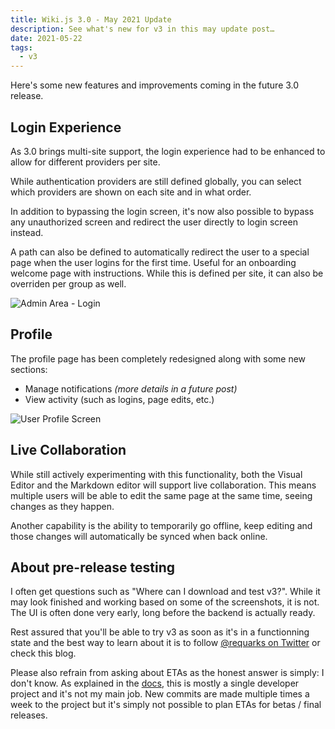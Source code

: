 ```yaml
---
title: Wiki.js 3.0 - May 2021 Update
description: See what's new for v3 in this may update post…
date: 2021-05-22
tags:
  - v3
---
```


Here's some new features and improvements coming in the future 3.0 release.

## Login Experience

As 3.0 brings multi-site support, the login experience had to be enhanced to allow for different providers per site.

While authentication providers are still defined globally, you can select which providers are shown on each site and in what order.

In addition to bypassing the login screen, it's now also possible to bypass any unauthorized screen and redirect the user directly to login screen instead.

A path can also be defined to automatically redirect the user to a special page when the user logins for the first time. Useful for an onboarding welcome page with instructions. While this is defined per site, it can also be overriden per group as well.

![Admin Area - Login](/img/blog-2021-wikijs-v3-admin-login.png)

## Profile

The profile page has been completely redesigned along with some new sections:

- Manage notifications *(more details in a future post)*
- View activity (such as logins, page edits, etc.)

![User Profile Screen](/img/blog-2021-wikijs-v3-profile.png)

## Live Collaboration

While still actively experimenting with this functionality, both the Visual Editor and the Markdown editor will support live collaboration. This means multiple users will be able to edit the same page at the same time, seeing changes as they happen.

Another capability is the ability to temporarily go offline, keep editing and those changes will automatically be synced when back online.

## About pre-release testing

I often get questions such as "Where can I download and test v3?". While it may look finished and working based on some of the screenshots, it is not. The UI is often done very early, long before the backend is actually ready.

Rest assured that you'll be able to try v3 as soon as it's in a functionning state and the best way to learn about it is to follow [@requarks on Twitter](https://twitter.com/requarks) or check this blog.

Please also refrain from asking about ETAs as the honest answer is simply: I don't know. As explained in the [docs](https://docs.requarks.io/releases/about), this is mostly a single developer project and it's not my main job. New commits are made multiple times a week to the project but it's simply not possible to plan ETAs for betas / final releases.